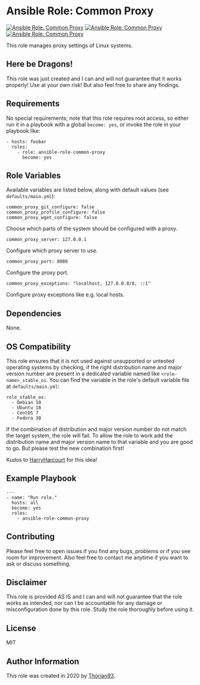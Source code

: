 # Ansible Role: Common Proxy

[![Ansible Role: Common Proxy](https://img.shields.io/ansible/role/51252?style=flat-square)](https://galaxy.ansible.com/thorian93/ansible_role_common_proxy)
[![Ansible Role: Common Proxy](https://img.shields.io/ansible/quality/51252?style=flat-square)](https://galaxy.ansible.com/thorian93/ansible_role_common_proxy)
[![Ansible Role: Common Proxy](https://img.shields.io/ansible/role/d/51252?style=flat-square)](https://galaxy.ansible.com/thorian93/ansible_role_common_proxy)

This role manages proxy settings of Linux systems.

## Here be Dragons!

This role was just created and I can and will not guarantee that it works properly! Use at your own risk! But also feel free to share any findings.

## Requirements

No special requirements; note that this role requires root access, so either run it in a playbook with a global `become: yes`, or invoke the role in your playbook like:

    - hosts: foobar
      roles:
        - role: ansible-role-common-proxy
          become: yes

## Role Variables

Available variables are listed below, along with default values (see `defaults/main.yml`):

    common_proxy_git_configure: false
    common_proxy_profile_configure: false
    common_proxy_wget_configure: false

Choose which parts of the system should be configured with a proxy.

    common_proxy_server: 127.0.0.1

Configure which proxy server to use.

    common_proxy_port: 8080

Configure the proxy port.

    common_proxy_exceptions: "localhost, 127.0.0.0/8, ::1"

Configure proxy exceptions like e.g. local hosts.

## Dependencies

None.

## OS Compatibility

This role ensures that it is not used against unsupported or untested operating systems by checking, if the right distribution name and major version number are present in a dedicated variable named like `<role-name>_stable_os`. You can find the variable in the role's default variable file at `defaults/main.yml`:

    role_stable_os:
      - Debian 10
      - Ubuntu 18
      - CentOS 7
      - Fedora 30

If the combination of distribution and major version number do not match the target system, the role will fail. To allow the role to work add the distribution name and major version name to that variable and you are good to go. But please test the new combination first!

Kudos to [HarryHarcourt](https://github.com/HarryHarcourt) for this idea!

## Example Playbook

    ---
    - name: "Run role."
      hosts: all
      become: yes
      roles:
        - ansible-role-common-proxy

## Contributing

Please feel free to open issues if you find any bugs, problems or if you see room for improvement. Also feel free to contact me anytime if you want to ask or discuss something.

## Disclaimer

This role is provided AS IS and I can and will not guarantee that the role works as intended, nor can I be accountable for any damage or misconfiguration done by this role. Study the role thoroughly before using it.

## License

MIT

## Author Information

This role was created in 2020 by [Thorian93](http://thorian93.de/).
